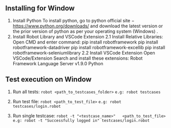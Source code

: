 ## Installing for Window
1.  Install Python
To install python, go to python official site − https://www.python.org/downloads/ and download the latest version or the prior version of python as per your operating system (Windows)
.
2.  Install Robot Library and VSCode Extension
2.1 Install Relative Libraries:
    Open CMD and enter command:
        pip install robotframework
        pip install robotframework-datadriver
        pip install robotframework-excellib
        pip install robotframework-seleniumlibrary
2.2 Install VSCode Extension
Open VSCode/Extension
Search and install these extensions:
    Robot Framework Language Server  v1.9.0
    Python



## Test execution on Window
1.   Run all tests:
    `robot <path_to_testcases_folder>`
    `e.g: robot testcases`

2.   Run test file:
    `robot <path_to_test_file>`
    `e.g: robot testcases/login.robot`

3.   Run single testcase:
    `robot -t "<testcase_name>"   <path_to_test_file>`
    `e.g: robot -t "Successfully logged in" testcases/login.robot`